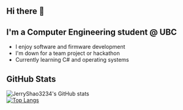 ## Hi there 👋  

## I'm a Computer Engineering student @ UBC  

- I enjoy software and firmware development 
- I'm down for a team project or hackathon
- Currently learning C# and operating systems

## GitHub Stats

![JerryShao3234's GitHub stats](https://github-readme-stats.vercel.app/api?username=JerryShao3234&show_icons=true)  
[![Top Langs](https://github-readme-stats.vercel.app/api/top-langs/?username=JerryShao3234&layout=compact)](https://github.com/JerryShao3234/github-readme-stats)  
